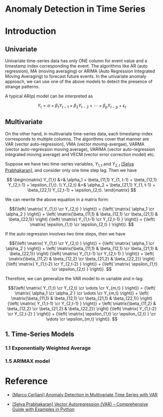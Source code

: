 # Anomaly Detection in Time Series 

# Introduction 

## Univariate 
Univariate time-series data has only ONE column for event value and a timestamp index corresponding the event. The algorithms like AR (auto regression), MA (moving averaging) or ARIMA (Auto Regression Integrated Moving Averaging) to forecast future events. In the univariate anomaly approach, we can use one of the above models to detect the presence of strange patterns.

A typical AR(p) model can be interpreted as 

$$Y_t = \alpha + \beta_1 Y_{t-1} + \beta_2 Y_{t-2} + \cdots + \beta_{p} Y_{t-p} + \epsilon_t$$

## Multivariate

On the other hand, in multivariate time-series data, each timestamp index corresponds to multiple columns. The algorithms cover that manner are VAR (vector auto-regression), VMA (vector moving-avergae), VARMA (vector auto-regression moving average), VARIMA (vector auto-regression integrated moving average) and VECM (vector error correction model) etc.

Suppose we have two time-series variables, $Y_{1,t}$ and $Y_{2,t}$ [[Selva Prabhakaran]][Vector Autoregression (VAR) – Comprehensive Guide with Examples in Python], and consider only one time step lag. Then we have

$$ \begin{matrix} 
  Y_{1,t} &=& \alpha_1 + \beta_{11,1} Y_{1, t-1} + \beta_{12,1} Y_{2,t-1} + \epsilon_{1,t}. \\ 
  Y_{2,t} &=& \alpha_2 + \beta_{21,1} Y_{1, t-1} + \beta_{22,1} Y_{2,t-1} + \epsilon_{2,t}.
  \end{matrix}
$$

We can rewrite the above equation in a matrix form:

$${\left( \matrix{ Y_{1,t} \cr Y_{2,t} } \right)} 
= {\left( \matrix{ \alpha_1 \cr \alpha_2 } \right)} + 
  \left( \matrix{\beta_{11,1} & \beta_{12,1} \cr \beta_{21,1} & \beta_{22,1}} \right)
  {\left( \matrix{ Y_{1,t-1} \cr Y_{2,t-1} } \right)} + 
  {\left( \matrix{ \epsilon_{1,t} \cr \epsilon_{2,t} } \right)}.
$$

If the auto regression involves two time steps, then we have

$${\left( \matrix{ Y_{1,t} \cr Y_{2,t} } \right)} 
= {\left( \matrix{ \alpha_1 \cr \alpha_2 } \right)} + 
  \left( \matrix{\beta_{11,1} & \beta_{12,1} \cr \beta_{21,1} & \beta_{22,1}} \right)
  {\left( \matrix{ Y_{1,t-1} \cr Y_{2,t-1} } \right)} + 
  \left( \matrix{\beta_{11,2} & \beta_{12,2} \cr \beta_{21,2} & \beta_{22,2}} \right)
  {\left( \matrix{ Y_{1,t-2} \cr Y_{2,t-2} } \right)} +
  {\left( \matrix{ \epsilon_{1,t} \cr \epsilon_{2,t} } \right)}.
$$

Therefore, we can generalize the VAR model to $m$ variable and $n$-lag:


$${\left( \matrix{ Y_{1,t} \cr Y_{2,t} \cr \vdots \cr Y_{m,t} } \right)} 
= {\left( \matrix{ \alpha_1 \cr \alpha_2 } \cr \vdots \cr Y_{m,t} \right)} + 
  \left( \matrix{\beta_{11,1} & \beta_{12,1} \cr \beta_{21,1} & \beta_{22,1}} \right)
  {\left( \matrix{ Y_{1,t-1} \cr Y_{2,t-1} } \right)} + 
  \left( \matrix{\beta_{11,2} & \beta_{12,2} \cr \beta_{21,2} & \beta_{22,2}} \right)
  {\left( \matrix{ Y_{1,t-2} \cr Y_{2,t-2} } \right)} +
  {\left( \matrix{ \epsilon_{1,t} \cr \epsilon_{2,t} } \cr \vdots \cr \epsilon_{m,t} \right)}.
$$



## 1. Time-Series Models

### 1.1 Exponentially Weighted Average


### 1.5 ARIMAX model




# Reference

* [Anomaly Detection in Multivariate Time Series with VAR]: https://towardsdatascience.com/anomaly-detection-in-multivariate-time-series-with-var-2130f276e5e9
[[Marco Cerliani] Anomaly Detection in Multivariate Time Series with VAR](https://towardsdatascience.com/anomaly-detection-in-multivariate-time-series-with-var-2130f276e5e9)

* [Vector Autoregression (VAR) – Comprehensive Guide with Examples in Python]: https://www.machinelearningplus.com/time-series/vector-autoregression-examples-python/
[[Selva Prabhakaran] Vector Autoregression (VAR) – Comprehensive Guide with Examples in Python](https://www.machinelearningplus.com/time-series/vector-autoregression-examples-python/)
